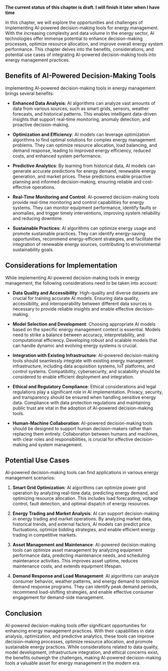**The current status of this chapter is draft. I will finish it later when I have time**

In this chapter, we will explore the opportunities and challenges of implementing AI-powered decision-making tools for energy management. With the increasing complexity and data volume in the energy sector, AI technologies offer immense potential to enhance decision-making processes, optimize resource allocation, and improve overall energy system performance. This chapter delves into the benefits, considerations, and potential use cases of integrating AI-powered decision-making tools into energy management practices.

Benefits of AI-Powered Decision-Making Tools
--------------------------------------------

Implementing AI-powered decision-making tools in energy management brings several benefits:

* **Enhanced Data Analysis**: AI algorithms can analyze vast amounts of data from various sources, such as smart grids, sensors, weather forecasts, and historical patterns. This enables intelligent data-driven insights that support real-time monitoring, anomaly detection, and proactive decision-making.

* **Optimization and Efficiency**: AI models can leverage optimization algorithms to find optimal solutions for complex energy management problems. They can optimize resource allocation, load balancing, and demand response, leading to improved energy efficiency, reduced costs, and enhanced system performance.

* **Predictive Analytics**: By learning from historical data, AI models can generate accurate predictions for energy demand, renewable energy generation, and market prices. These predictions enable proactive planning and informed decision-making, ensuring reliable and cost-effective operations.

* **Real-Time Monitoring and Control**: AI-powered decision-making tools provide real-time monitoring and control capabilities for energy systems. They can monitor equipment performance, identify faults or anomalies, and trigger timely interventions, improving system reliability and reducing downtime.

* **Sustainable Practices**: AI algorithms can optimize energy usage and promote sustainable practices. They can identify energy-saving opportunities, recommend energy-efficient strategies, and facilitate the integration of renewable energy sources, contributing to environmental sustainability goals.

Considerations for Implementation
---------------------------------

While implementing AI-powered decision-making tools in energy management, the following considerations need to be taken into account:

* **Data Quality and Accessibility**: High-quality and diverse datasets are crucial for training accurate AI models. Ensuring data quality, accessibility, and interoperability between different data sources is necessary to provide reliable insights and enable effective decision-making.

* **Model Selection and Development**: Choosing appropriate AI models based on the specific energy management context is essential. Models need to strike a balance between accuracy, interpretability, and computational efficiency. Developing robust and scalable models that can handle dynamic and evolving energy systems is crucial.

* **Integration with Existing Infrastructure**: AI-powered decision-making tools should seamlessly integrate with existing energy management infrastructure, including data acquisition systems, IoT platforms, and control systems. Compatibility, cybersecurity, and scalability should be considered to enable efficient deployment and integration.

* **Ethical and Regulatory Compliance**: Ethical considerations and legal regulations play a significant role in AI implementation. Privacy, security, and transparency should be ensured when handling sensitive energy data. Compliance with data protection regulations and maintaining public trust are vital in the adoption of AI-powered decision-making tools.

* **Human-Machine Collaboration**: AI-powered decision-making tools should be designed to support human decision-makers rather than replacing them entirely. Collaboration between humans and machines, with clear roles and responsibilities, is crucial for effective decision-making and system management.

Potential Use Cases
-------------------

AI-powered decision-making tools can find applications in various energy management scenarios:

1. **Smart Grid Optimization**: AI algorithms can optimize power grid operation by analyzing real-time data, predicting energy demand, and optimizing resource allocation. This includes load forecasting, voltage control, fault detection, and optimal dispatch of energy resources.

2. **Energy Trading and Market Analysis**: AI can support decision-making in energy trading and market operations. By analyzing market data, historical trends, and external factors, AI models can predict price fluctuations, optimize bidding strategies, and enable efficient energy trading in competitive markets.

3. **Asset Management and Maintenance**: AI-powered decision-making tools can optimize asset management by analyzing equipment performance data, predicting maintenance needs, and scheduling maintenance activities. This improves asset uptime, reduces maintenance costs, and extends equipment lifespan.

4. **Demand Response and Load Management**: AI algorithms can analyze consumer behavior, weather patterns, and energy demand to optimize demand response programs. They can identify peak demand periods, recommend load-shifting strategies, and enable effective consumer engagement for demand-side management.

Conclusion
----------

AI-powered decision-making tools offer significant opportunities for enhancing energy management practices. With their capabilities in data analysis, optimization, and predictive analytics, these tools can improve decision-making processes, optimize resource allocation, and promote sustainable energy practices. While considerations related to data quality, model development, infrastructure integration, and ethical concerns exist, the benefits outweigh the challenges, making AI-powered decision-making tools a valuable asset for energy management in the modern era.
